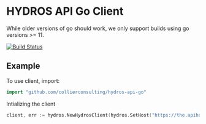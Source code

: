 # HYDROS API Go Client

While older versions of go should work, we only support builds using go versions >= 11.  

[![Build Status](https://travis-ci.com/collierconsulting/hydros-api-go.svg?token=HfjrsxGu5QnCecfDNiK9&branch=master)](https://travis-ci.com/collierconsulting/hydros-api-go)

## Example
To use client, import:

```go
import "github.com/collierconsulting/hydros-api-go"
```

Intializing the client
```go
client, err := hydros.NewHydrosClient(hydros.SetHost("https://the.apihost.com"), hydros.SetAccessToken("[your access token]"))
```
